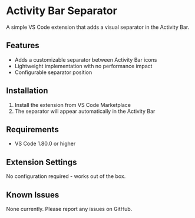# Activity Bar Separator

A simple VS Code extension that adds a visual separator in the Activity Bar.

## Features

- Adds a customizable separator between Activity Bar icons
- Lightweight implementation with no performance impact
- Configurable separator position

## Installation

1. Install the extension from VS Code Marketplace
2. The separator will appear automatically in the Activity Bar

## Requirements

- VS Code 1.80.0 or higher

## Extension Settings

No configuration required - works out of the box.

## Known Issues

None currently. Please report any issues on GitHub.